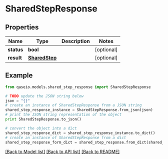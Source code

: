 # SharedStepResponse


## Properties

Name | Type | Description | Notes
------------ | ------------- | ------------- | -------------
**status** | **bool** |  | [optional] 
**result** | [**SharedStep**](SharedStep.md) |  | [optional] 

## Example

```python
from qaseio.models.shared_step_response import SharedStepResponse

# TODO update the JSON string below
json = "{}"
# create an instance of SharedStepResponse from a JSON string
shared_step_response_instance = SharedStepResponse.from_json(json)
# print the JSON string representation of the object
print SharedStepResponse.to_json()

# convert the object into a dict
shared_step_response_dict = shared_step_response_instance.to_dict()
# create an instance of SharedStepResponse from a dict
shared_step_response_form_dict = shared_step_response.from_dict(shared_step_response_dict)
```
[[Back to Model list]](../README.md#documentation-for-models) [[Back to API list]](../README.md#documentation-for-api-endpoints) [[Back to README]](../README.md)


